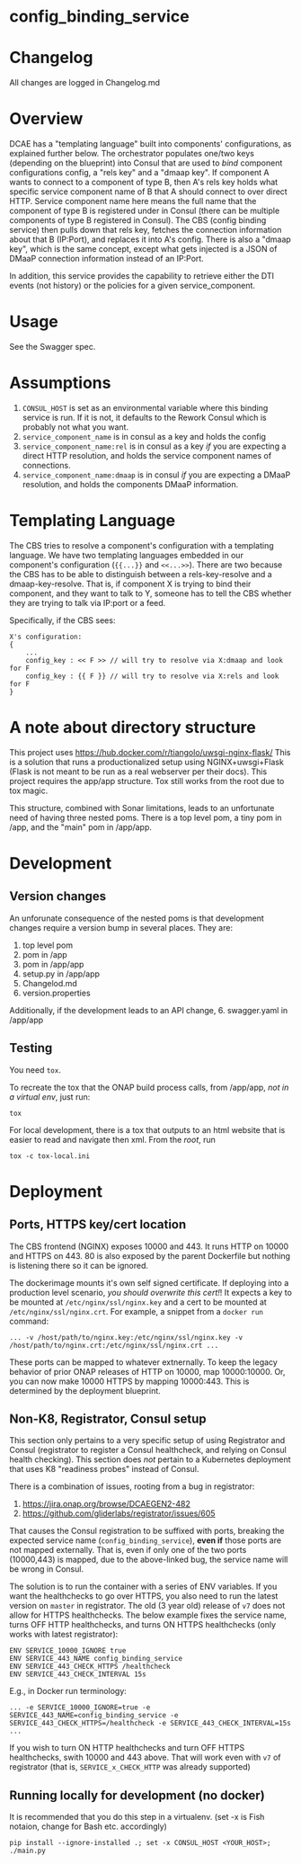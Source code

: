 # config_binding_service

# Changelog
All changes are logged in Changelog.md

# Overview

DCAE has a "templating language" built into components' configurations, as explained further below.
The orchestrator populates one/two keys (depending on the blueprint) into Consul that are used to *bind* component configurations config, a "rels key" and a "dmaap key".
If component A wants to connect to a component of type B, then A's rels key holds what specific service component name of B that A should connect to over direct HTTP.
Service component name here means the full name that the component of type B is registered under in Consul (there can be multiple components of type B registered in Consul).
The CBS (config binding service) then pulls down that rels key, fetches the connection information about that B (IP:Port), and replaces it into A's config.
There is also a "dmaap key", which is the same concept, except what gets injected is a JSON of DMaaP connection information instead of an IP:Port.

In addition, this service provides the capability to retrieve either the DTI events (not history) or the policies for a given service_component.

# Usage
See the Swagger spec.

# Assumptions
1. `CONSUL_HOST` is set as an environmental variable where this binding service is run. If it is not, it defaults to the Rework Consul which is probably not what you want.
2. `service_component_name` is in consul as a key and holds the config
3. `service_component_name:rel` is in consul as a key *if* you are expecting a direct HTTP resolution, and holds the service component names of connections.
4. `service_component_name:dmaap` is in consul *if* you are expecting a DMaaP resolution, and holds the components DMaaP information.

# Templating Language
The CBS tries to resolve a component's configuration with a templating language. We have two templating languages embedded in our component's configuration (`{{...}}` and `<<...>>`). There are two because the CBS has to be able to distinguish between a rels-key-resolve and a dmaap-key-resolve. That is, if component X is trying to bind their component, and they want to talk to Y, someone has to tell the CBS whether they are trying to talk via IP:port or a feed.

Specifically, if the CBS sees:

```
X's configuration:
{
    ...
    config_key : << F >> // will try to resolve via X:dmaap and look for F
    config_key : {{ F }} // will try to resolve via X:rels and look for F
}
```

# A note about directory structure
This project uses https://hub.docker.com/r/tiangolo/uwsgi-nginx-flask/
This is a solution that runs a productionalized setup using NGINX+uwsgi+Flask (Flask is not meant to be run as a real webserver per their docs). This project requires the app/app structure. Tox still works from the root due to tox magic.

This structure, combined with Sonar limitations, leads to an unfortunate need of having three nested poms. There is a top level pom, a tiny pom in /app, and the "main" pom in /app/app.

# Development
## Version changes
An unforunate consequence of the nested poms is that development changes require a version bump in several places. They are:
1. top level pom
2. pom in /app
3. pom in /app/app
4. setup.py in /app/app
5. Changelod.md
6. version.properties

Additionally, if the development leads to an API change,
6. swagger.yaml in /app/app

## Testing
You need `tox`.

To recreate the tox that the ONAP build process calls, from /app/app,  *not in a virtual env*, just run:
```
tox
```

For local development, there is a tox that outputs to an html website that is easier to read and navigate then xml. From the *root*, run
```
tox -c tox-local.ini
```

# Deployment

## Ports, HTTPS key/cert location

The CBS frontend (NGINX) exposes 10000 and 443. It runs HTTP on 10000 and HTTPS on 443. 80 is also exposed by the parent Dockerfile but nothing is listening there so it can be ignored.

The dockerimage mounts it's own self signed certificate. If deploying into a production level scenario, *you should overwrite this cert!*! It expects a key to be mounted at `/etc/nginx/ssl/nginx.key` and a cert to be mounted at `/etc/nginx/ssl/nginx.crt`. For example, a snippet from a `docker run` command:

```
... -v /host/path/to/nginx.key:/etc/nginx/ssl/nginx.key -v /host/path/to/nginx.crt:/etc/nginx/ssl/nginx.crt ...
```

These ports can be mapped to whatever extnernally. To keep the legacy behavior of prior ONAP releases of HTTP on 10000, map 10000:10000. Or, you can now make 10000 HTTPS by mapping 10000:443. This is determined by the deployment blueprint.

## Non-K8, Registrator, Consul setup
This section only pertains to a very specific setup of using Registrator and Consul (registrator to register a Consul healthcheck, and relying on Consul health checking). This section does *not* pertain to a Kubernetes deployment that uses K8 "readiness probes" instead of Consul.

There is a combination of issues, rooting from a bug in registrator:
1. https://jira.onap.org/browse/DCAEGEN2-482
2. https://github.com/gliderlabs/registrator/issues/605

That causes the Consul registration to be suffixed with ports, breaking the expected service name (`config_binding_service`), **even if** those ports are not mapped externally. That is, even if only one of the two ports (10000,443) is mapped, due to the above-linked bug, the service name will be wrong in Consul.

The solution is to run the container with a series of ENV variables. If you want the healthchecks to go over HTTPS, you also need to run the latest version on `master` in registrator. The old (3 year old) release of `v7` does not allow for HTTPS healthchecks.  The below example fixes the service name, turns OFF HTTP healthchecks, and turns ON HTTPS healthchecks (only works with latest registrator):

```
ENV SERVICE_10000_IGNORE true
ENV SERVICE_443_NAME config_binding_service
ENV SERVICE_443_CHECK_HTTPS /healthcheck
ENV SERVICE_443_CHECK_INTERVAL 15s
```

E.g., in Docker run terminology:

```
... -e SERVICE_10000_IGNORE=true -e SERVICE_443_NAME=config_binding_service -e SERVICE_443_CHECK_HTTPS=/healthcheck -e SERVICE_443_CHECK_INTERVAL=15s ...
```

If you wish to turn ON HTTP healthchecks and turn OFF HTTPS healthchecks, swith 10000 and 443 above. That will work even with `v7` of registrator (that is, `SERVICE_x_CHECK_HTTP` was already supported)

## Running locally for development (no docker)
It is recommended that you do this step in a virtualenv.
(set -x is Fish notaion, change for Bash etc. accordingly)
```
pip install --ignore-installed .; set -x CONSUL_HOST <YOUR_HOST>; ./main.py
```
